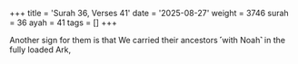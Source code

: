 +++
title = 'Surah 36, Verses 41'
date = '2025-08-27'
weight = 3746
surah = 36
ayah = 41
tags = []
+++

Another sign for them is that We carried their ancestors ˹with Noah˺ in the fully loaded Ark,